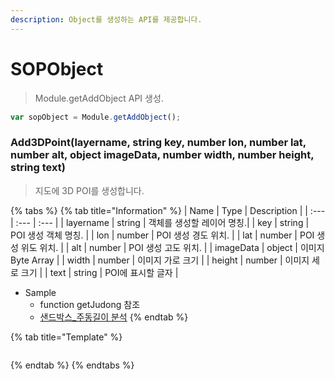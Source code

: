 ```yaml
---
description: Object를 생성하는 API를 제공합니다.
---
```


# SOPObject

> Module.getAddObject API 생성.

```javascript
var sopObject = Module.getAddObject();
```

### Add3DPoint(layername, string key, number lon, number lat, number alt, object imageData, number width, number height, string text\)

> 지도에 3D POI를 생성합니다.

{% tabs %}
{% tab title="Information" %}
| Name | Type | Description |
| :--- | :--- | :--- |
| layername | string | 객체를 생성할 레이어 명칭.|
| key | string | POI 생성 객체 명칭. |
| lon | number | POI 생성 경도 위치. |
| lat | number | POI 생성 위도 위치. |
| alt | number | POI 생성 고도 위치. |
| imageData | object | 이미지 Byte Array |
| width | number | 이미지 가로 크기 |
| height | number | 이미지 세로 크기 |
| text | string | POI에 표시할 글자 |

* Sample
  * function getJudong 참조
  * [샌드박스\_주동길이 분석](http://sandbox.dtwincloud.com/code/main.do?id=analysis_building_width)
{% endtab %}

{% tab title="Template" %}
```javascript
```
{% endtab %}
{% endtabs %}